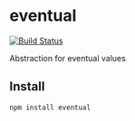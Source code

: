 # eventual

[![Build Status](https://secure.travis-ci.org/Gozala/eventual.png)](http://travis-ci.org/Gozala/eventual)

Abstraction for eventual values

## Install

    npm install eventual
